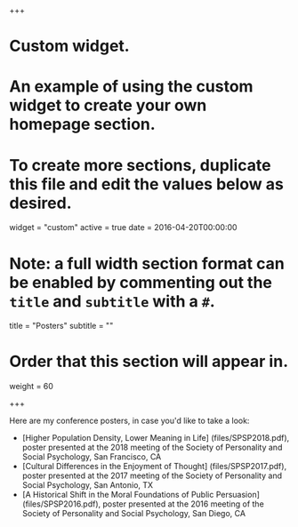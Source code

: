 +++
# Custom widget.
# An example of using the custom widget to create your own homepage section.
# To create more sections, duplicate this file and edit the values below as desired.
widget = "custom"
active = true
date = 2016-04-20T00:00:00

# Note: a full width section format can be enabled by commenting out the `title` and `subtitle` with a `#`.
title = "Posters"
subtitle = ""

# Order that this section will appear in.
weight = 60

+++

Here are my conference posters, in case you'd like to take a look:

* [Higher Population Density, Lower Meaning in Life] (files/SPSP2018.pdf), poster presented at the 2018 meeting of the Society of Personality and Social Psychology, San Francisco, CA
* [Cultural Differences in the Enjoyment of Thought] (files/SPSP2017.pdf), poster presented at the 2017 meeting of the Society of Personality and Social Psychology, San Antonio, TX
* [A Historical Shift in the Moral Foundations of Public Persuasion] (files/SPSP2016.pdf), poster presented at the 2016 meeting of the Society of Personality and Social Psychology, San Diego, CA

